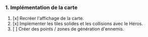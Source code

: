 ﻿### 1. Implémentation de la carte

1. [x] Recréer l'affichage de la carte.
2. [x] Implémenter les tiles solides et les collisions avec le Héros.
3. [ ] Créer des points / zones de génération d'ennemis.